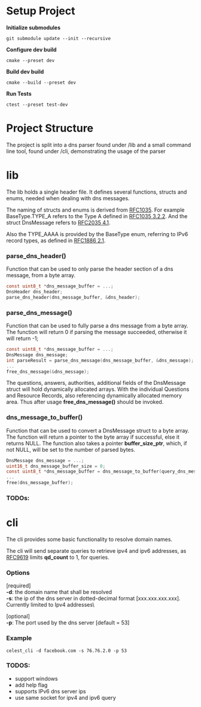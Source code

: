 # Setup Project

**Initialize submodules**
```
git submodule update --init --recursive
```

**Configure dev build**
```
cmake --preset dev
```

**Build dev build**
```
cmake --build --preset dev
```

**Run Tests**
```
ctest --preset test-dev
```

# Project Structure

The project is split into a dns parser found under /lib and a small command line tool, found under /cli,
demonstrating the usage of the parser

# lib

The lib holds a single header file. It defines several functions, structs and enums,
needed when dealing with dns messages.

The naming of structs and enums is derived from 
[RFC1035](https://datatracker.ietf.org/doc/html/rfc1035).
For example BaseType.TYPE_A refers to the Type A defined in
[RFC1035 3.2.2](https://datatracker.ietf.org/doc/html/rfc1035#section-3.2.2).
And the struct DnsMessage refers to [RFC2035 4.1](https://datatracker.ietf.org/doc/html/rfc1035#section-4.1).

Also the TYPE_AAAA is provided by the BaseType enum, referring to IPv6 record types,
as defined in [RFC1886 2.1](https://datatracker.ietf.org/doc/html/rfc1886#section-2.1).

### parse_dns_header()

Function that can be used to only parse the header section of a dns message, from a byte array.

```c
const uint8_t *dns_message_buffer = ...;
DnsHeader dns_header;
parse_dns_header(dns_message_buffer, &dns_header);
```

### parse_dns_message()

Function that can be used to fully parse a dns message from a byte array.
The function will return 0 if parsing the message succeeded, otherwise it will return -1;

```c
const uint8_t *dns_message_buffer = ...;
DnsMessage dns_message;
int parseResult = parse_dns_message(dns_message_buffer, &dns_message);
...
free_dns_message(&dns_message);
```

The questions, answers, authorities, additional fields of the DnsMessage struct
will hold dynamically allocated arrays. With the individual Questions and Resource Records,
also referencing dynamically allocated memory area. Thus after usage **free_dns_message()**
should be invoked.

### dns_message_to_buffer()

Function that can be used to convert a DnsMessage struct to a byte array.
The function will return a pointer to the byte array if successful, else it returns NULL.
The function also takes a pointer **buffer_size_ptr**, which, if not NULL, will be set to the number of parsed bytes.

```c
DnsMessage dns_message = ...;
uint16_t dns_message_buffer_size = 0;
const uint8_t *dns_message_buffer = dns_message_to_buffer(query_dns_message, &dns_message_buffer_size);
...
free(dns_message_buffer);
```

### TODOs:


# cli

The cli provides some basic functionality to resolve domain names.

The cli will send separate queries to retrieve ipv4 and ipv6 addresses,
as [RFC9619](https://datatracker.ietf.org/doc/html/rfc9619) limits **qd_count** to 1,
for queries.

### Options

[required]\
**-d**: the domain name that shall be resolved\
**-s**: the ip of the dns server in dotted-decimal format [xxx.xxx.xxx.xxx].
Currently limited to Ipv4 addresses\

[optional]\
**-p**: The port used by the dns server [default = 53]

### Example

```
celest_cli -d facebook.com -s 76.76.2.0 -p 53
```

### TODOS:

- support windows
- add help flag
- supports IPv6 dns server ips
- use same socket for ipv4 and ipv6 query